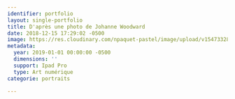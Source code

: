 ```yaml
---
identifier: portfolio
layout: single-portfolio
title: D'après une photo de Johanne Woodward
date: 2018-12-15 17:29:02 -0500
image: https://res.cloudinary.com/npaquet-pastel/image/upload/v1547332815/Johanne%20Qoodward%2C%202-19.jpg
metadata:
  year: 2019-01-01 00:00:00 -0500
  dimensions: ''
  support: Ipad Pro
  type: Art numérique
categorie: portraits

---
```

